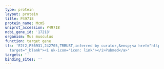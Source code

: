 ```yaml
---
type: protein
layout: protein
title: P49718
protein_name: Mcm5
uniprot_accession: P49718
ncbi_gene_id: '17218'
organism: Mus musculus
function: target gene
tfs: 'E2f2,P56931,242705,TRRUST,inferred by curator,&ensp;<a href="https://www.ncbi.nlm.nih.gov/pubmed/?term=24038359%5Buid%5D"
  target="_blank"><i uk-icon="icon: link"></i>Pubmed</a>'
targets: ''
binding_sites: ''
---
```


